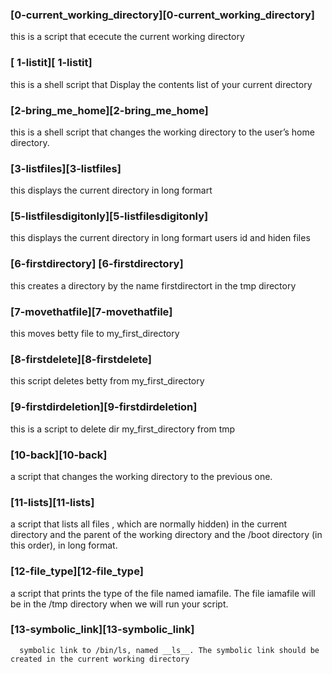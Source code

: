 ### [0-current_working_directory][0-current_working_directory]
this is a script that ececute the current working directory

### [ 1-listit][ 1-listit]
this is a shell script that Display the contents list of your current directory

### [2-bring_me_home][2-bring_me_home]
this is a shell script that  changes the working directory to the user’s home directory.

### [3-listfiles][3-listfiles]
this displays the current directory in long formart

### [5-listfilesdigitonly][5-listfilesdigitonly]
this displays the current directory in long formart users id and  hiden files

### [6-firstdirectory] [6-firstdirectory]
this creates a directory   by the name firstdirectort in the tmp directory

### [7-movethatfile][7-movethatfile]
this moves betty file to my_first_directory

### [8-firstdelete][8-firstdelete]
this script deletes betty from my_first_directory

### [9-firstdirdeletion][9-firstdirdeletion]
this is a script to delete dir my_first_directory from tmp

### [10-back][10-back]
 a script that changes the working directory to the previous one.

### [11-lists][11-lists]
a script that lists all files , which are normally hidden) in the current directory and the parent of the working directory and the /boot directory (in this order), in long format.

### [12-file_type][12-file_type]
 a script that prints the type of the file named iamafile. The file iamafile will be in the /tmp directory when we will run your script.

### [13-symbolic_link][13-symbolic_link]
      symbolic link to /bin/ls, named __ls__. The symbolic link should be created in the current working directory

